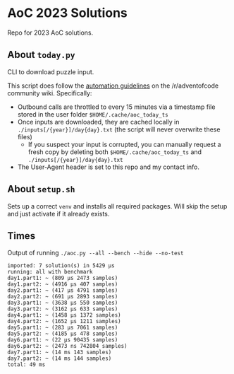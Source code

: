 # AoC 2023 Solutions

Repo for 2023 AoC solutions.

## About `today.py`
CLI to download puzzle input.

This script does follow the [automation guidelines](https://www.reddit.com/r/adventofcode/wiki/faqs/automation) on the /r/adventofcode community wiki. Specifically:
- Outbound calls are throttled to every 15 minutes via a timestamp file stored in the user folder `$HOME/.cache/aoc_today_ts`
- Once inputs are downloaded, they are cached locally in `./inputs[/{year}]/day{day}.txt` (the script will never overwrite these files)
  - If you suspect your input is corrupted, you can manually request a fresh copy by deleting both `$HOME/.cache/aoc_today_ts` and `./inputs[/{year}]/day{day}.txt`
- The User-Agent header is set to this repo and my contact info.

## About `setup.sh`
Sets up a correct `venv` and installs all required packages. Will skip the setup and just activate if it already exists.

## Times
Output of running `./aoc.py --all --bench --hide --no-test`

```
imported: 7 solution(s) in 5429 μs
running: all with benchmark
day1.part1: ~ (809 μs 2473 samples)
day1.part2: ~ (4916 μs 407 samples)
day2.part1: ~ (417 μs 4791 samples)
day2.part2: ~ (691 μs 2893 samples)
day3.part1: ~ (3638 μs 550 samples)
day3.part2: ~ (3162 μs 633 samples)
day4.part1: ~ (1458 μs 1372 samples)
day4.part2: ~ (1652 μs 1211 samples)
day5.part1: ~ (283 μs 7061 samples)
day5.part2: ~ (4185 μs 478 samples)
day6.part1: ~ (22 μs 90435 samples)
day6.part2: ~ (2473 ns 742804 samples)
day7.part1: ~ (14 ms 143 samples)
day7.part2: ~ (14 ms 144 samples)
total: 49 ms
```
